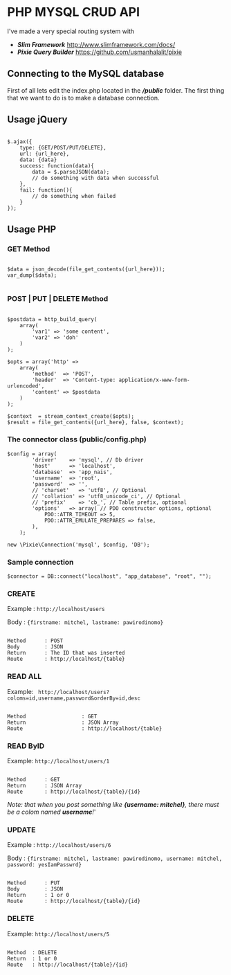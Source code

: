 # PHP MYSQL CRUD API

I've made a very special routing system with 
- __*Slim Framework*__ <a href="http://www.slimframework.com/docs/">http://www.slimframework.com/docs/<a>
- __*Pixie Query Builder*__ <a href="https://github.com/usmanhalalit/pixie">https://github.com/usmanhalalit/pixie<a>

## Connecting to the MySQL database
First of all lets edit the index.php located in the __*/public*__ folder. The first thing that we want to do is to make a database connection.

## Usage jQuery
```

$.ajax({
	type: {GET/POST/PUT/DELETE},
	url: {url_here},
	data: {data}
	success: function(data){
		data = $.parseJSON(data);
		// do something with data when successful
	},
	fail: function(){
		// do something when failed
	}
});

```

## Usage PHP

### GET Method
```

$data = json_decode(file_get_contents({url_here}));
var_dump($data);


```

### POST | PUT | DELETE Method
```

$postdata = http_build_query(
    array(
        'var1' => 'some content',
        'var2' => 'doh'
    )
);

$opts = array('http' =>
    array(
        'method'  => 'POST',
        'header'  => 'Content-type: application/x-www-form-urlencoded',
        'content' => $postdata
    )
);

$context  = stream_context_create($opts);
$result = file_get_contents({url_here}, false, $context);

```
### The connector class (public/config.php)

```
$config = array(
        'driver'    => 'mysql', // Db driver
        'host'      => 'localhost',
        'database'  => 'app_nais',
        'username'  => 'root',
        'password'  => '',
        // 'charset'   => 'utf8', // Optional
        // 'collation' => 'utf8_unicode_ci', // Optional
        // 'prefix'    => 'cb_', // Table prefix, optional
        'options'   => array( // PDO constructor options, optional
            PDO::ATTR_TIMEOUT => 5,
            PDO::ATTR_EMULATE_PREPARES => false,
        ),
    );

new \Pixie\Connection('mysql', $config, 'DB');
```

### Sample connection

`$connector = DB::connect("localhost", "app_database", "root", "");`

### CREATE
Example	: `http://localhost/users`

Body	: `{firstname: mitchel, lastname: pawirodinomo}`
```

Method		: POST
Body		: JSON
Return		: The ID that was inserted
Route		: http://localhost/{table}

```
### READ ALL
Example: ` http://localhost/users?coloms=id,username,password&orderBy=id,desc`
```

Method					: GET
Return					: JSON Array
Route					: http://localhost/{table}

```

### READ ByID
Example: `http://localhost/users/1`
```

Method		: GET
Return		: JSON Array
Route		: http://localhost/{table}/{id}

```

*Note: that when you post something like __{username: mitchel}__, there must be a colom named __username__!*'


### UPDATE
Example : `http://localhost/users/6`

Body	: `{firstname: mitchel, lastname: pawirodinomo, username: mitchel, password: yesIamPasswrd}`
```

Method		: PUT
Body		: JSON
Return		: 1 or 0
Route		: http://localhost/{table}/{id}

```

### DELETE
Example: `http://localhost/users/5`
```

Method	: DELETE
Return	: 1 or 0
Route	: http://localhost/{table}/{id}

```
